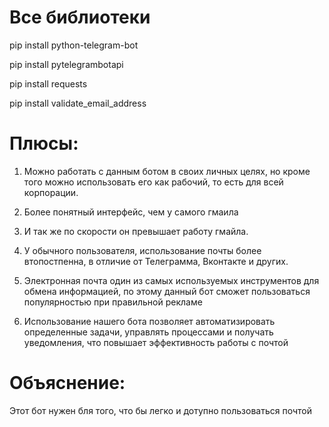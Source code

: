 # Все библиотеки
pip install python-telegram-bot

pip install pytelegrambotapi

pip install requests

pip install validate_email_address


# Плюсы:

1. Можно работать с данным ботом в своих личных целях, но кроме того можно использовать его как рабочий, то есть для всей корпорации. 

2. Более понятный интерфейс, чем у самого гмаила 

3. И так же по скорости он превышает работу гмайла. 

4. У обычного пользователя, использование почты более втопостпенна, в отличие от Телеграмма, Вконтакте и других.

5. Электронная почта один из самых используемых инструментов для обмена информацией, по этому данный бот сможет пользоваться популярностью при правильной рекламе

6. Использование нашего бота позволяет автоматизировать определенные задачи, управлять процессами и получать уведомления, что повышает эффективность работы с почтой


# Объяснение:

Этот бот нужен бля того, что бы легко и дотупно пользоваться почтой
